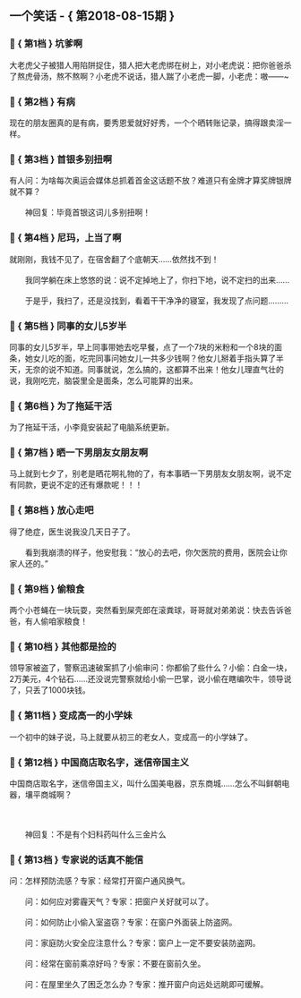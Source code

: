 ## 一个笑话 - { 第2018-08-15期 }
</hr>

### :jack_o_lantern: { 第1档 } 坑爹啊
大老虎父子被猎人用陷阱捉住，猎人把大老虎绑在树上，对小老虎说：把你爸爸杀了熬虎骨汤，熬不熬啊？小老虎不说话，猎人踹了小老虎一脚，小老虎：嗷——~


### :jack_o_lantern: { 第2档 } 有病
现在的朋友圈真的是有病，要秀恩爱就好好秀，一个个晒转账记录，搞得跟卖淫一样。


### :jack_o_lantern: { 第3档 } 首银多别扭啊
有人问：为啥每次奥运会媒体总抓着首金这话题不放？难道只有金牌才算奖牌银牌就不算？<br/><br/>　　神回复：毕竟首银这词儿多别扭啊！


### :jack_o_lantern: { 第4档 } 尼玛，上当了啊
就刚刚，我钱不见了，在宿舍翻了个底朝天……依然找不到！<br/><br/>　　我同学躺在床上悠悠的说：说不定掉地上了，你扫下地，说不定扫的出来……<br/><br/>　　于是乎，我扫了，还是没找到，看着干干净净的寝室，我发现了点问题………


### :jack_o_lantern: { 第5档 } 同事的女儿5岁半
同事的女儿5岁半，早上同事带她去吃早餐，点了一个7块的米粉和一个8块的面条，她女儿吃的面，吃完同事问她女儿一共多少钱啊？他女儿掰着手指头算了半天，无奈的说不知道。同事就说，怎么搞的，这都算不出来！他女儿理直气壮的说，我刚吃完，脑袋里全是面条，怎么可能算的出来。


### :jack_o_lantern: { 第6档 } 为了拖延干活
为了拖延干活，小李竟安装起了电脑系统更新。


### :jack_o_lantern: { 第7档 } 晒一下男朋友女朋友啊
马上就到七夕了，别老是晒花啊礼物的了，有本事晒一下男朋友女朋友啊，说不定有同款，更说不定的还有爆款呢！！！


### :jack_o_lantern: { 第8档 } 放心走吧
得了绝症，医生说我没几天日子了。<br/><br/>　　看到我崩溃的样子，他安慰我：“放心的去吧，你欠医院的费用，医院会让你家人还的。”


### :jack_o_lantern: { 第9档 } 偷粮食
两个小苍蝇在一块玩耍，突然看到屎壳郎在滚粪球，哥哥就对弟弟说：快去告诉爸爸，有人偷咱家粮食！


### :jack_o_lantern: { 第10档 } 其他都是捡的
领导家被盗了，警察迅速破案抓了小偷审问：你都偷了些什么？小偷：白金一块，2万美元，4个钻石……还没说完警察就给小偷一巴掌，说小偷在瞎编吹牛，领导说了，只丢了1000块钱。


### :jack_o_lantern: { 第11档 } 变成高一的小学妹
一个初中的妹子说，马上就要从初三的老女人，变成高一的小学妹了。


### :jack_o_lantern: { 第12档 } 中国商店取名字，迷信帝国主义
中国商店取名字，迷信帝国主义，叫什么国美电器，京东商城……怎么不叫鲜朝电器，壤平商城啊？<br/><br/><br/><br/>　　神回复：不是有个妇科药叫什么三金片么


### :jack_o_lantern: { 第13档 } 专家说的话真不能信
问：怎样预防流感？专家：经常打开窗户通风换气。<br/><br/>　　问：如何应对雾霾天气？专家：把窗户关好就可以了。<br/><br/>　　问：如何防止小偷入室盗窃？专家：在窗户外面装上防盗网。<br/><br/>　　问：家庭防火安全应注意什么？专家：窗户上一定不要安装防盗网。<br/><br/>　　问：经常在窗前乘凉好吗？专家：不要在窗前久坐。<br/><br/>　　问：在屋里坐久了困乏怎么办？专家：推开窗户向远处远眺即可缓解。


